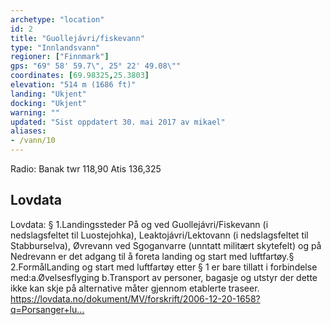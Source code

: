 ```yaml
---
archetype: "location"
id: 2
title: "Guollejávri/fiskevann"
type: "Innlandsvann"
regioner: ["Finnmark"]
gps: "69° 58' 59.7\", 25° 22' 49.08\""
coordinates: [69.98325,25.3803]
elevation: "514 m (1686 ft)"
landing: "Ukjent"
docking: "Ukjent"
warning: ""
updated: "Sist oppdatert 30. mai 2017 av mikael"
aliases:
- /vann/10
---
```


Radio:  Banak twr 118,90 Atis 136,325

## Lovdata

Lovdata: § 1.Landingssteder På og ved Guollejávri/Fiskevann (i nedslagsfeltet til Luostejohka), Leaktojávri/Lektovann (i nedslagsfeltet til Stabburselva), Øvrevann ved Sgoganvarre (unntatt militært skytefelt) og på Nedrevann er det adgang til å foreta landing og start med luftfartøy.§ 2.FormålLanding og start med luftfartøy etter § 1 er bare tillatt i forbindelse med:a.Øvelsesflyging  b.Transport av personer, bagasje og utstyr der dette ikke kan skje på alternative måter gjennom etablerte traseer.\
https://lovdata.no/dokument/MV/forskrift/2006-12-20-1658?q=Porsanger+lu…
